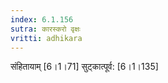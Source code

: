 ```yaml
---
index: 6.1.156
sutra: कारस्करो वृक्षः
vritti: adhikara
---
```


 संहितायाम् [6।1।71]  सुट्कात्पूर्व: [6।1।135] 